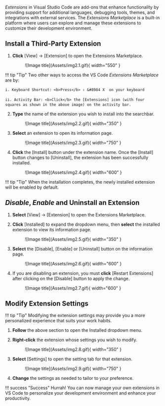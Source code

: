 <i>Extensions</i> in Visual Studio Code are add-ons that enhance functionality by providing support for additional languages, debugging tools, themes, and integrations with external services. The <i>Extensions Marketplace</i> is a built-in platform where users can explore and manage these extensions to customize their development environment.

## Install a Third-Party Extension

1. <b>Click</b> [View] → [Extension] to open the Extensions Marketplace.

    <figure markdown="span">
    ![Image title](Assets/img2.1.gif){ width="550" }
    </figure>

!!! tip "Tip"
    Two other ways to access the VS Code <i>Extensions Marketplace</i> are by: 

    i. Keyboard Shortcut: <b>Press</b> ⇧ &#8984 X  on your keyboard

    ii. Activity Bar: <b>Click</b> the [Extensions] icon (with four squares as shown in the above image) on the activity bar.

2. <b>Type</b> the name of the extension you wish to install into the searchbar.

    <figure markdown="span">
    ![Image title](Assets/img2.2.gif){ width="350" }
    </figure>

3. <b>Select</b> an extension to open its information page.

    <figure markdown="span">
    ![Image title](Assets/img2.3.gif){ width="750" }
    </figure>

4. <b>Click</b> the [Install] button under the extension name. Once the [Install] button changes to [Uninstall], the extension has been successfully installed.

    <figure markdown="span">
    ![Image title](Assets/img2.4.gif){ width="600" }
    </figure>

!!! tip "Tip"
    When the installation completes, the newly installed extension will be enabled by default.

## <i>Disable</i>, <i>Enable</i> and Uninstall an Extension

1. <b>Select</b> [View] → [Extension] to open the Extensions Marketplace.

2. <b>Click</b> [Installed] to expand the dropdown menu, then <b>select</b> the installed extension to view its information page.  

    <figure markdown="span">
    ![Image title](Assets/img2.5.gif){ width="350" }
    </figure>

3. <b>Select</b> the [Disable], [Enable] or [Uninstall] button on the information page.

    <figure markdown="span">
    ![Image title](Assets/img2.6.gif){ width="600" }
    </figure>

4. If you are disabling an extension, you must <b>click</b> [Restart Extensions] after clicking on the [Disable] button to apply the change.

    <figure markdown="span">
    ![Image title](Assets/img2.7.gif){ width="600" }
    </figure>

## Modify Extension Settings 

!!! tip "Tip"
    Modifying the extension settings may provide you a more personalized experience that suits your work habits.

1. <b>Follow</b> the above section to open the Installed dropdown menu.

2. <b>Right-click</b> the extension whose settings you wish to modify.

    <figure markdown="span">
    ![Image title](Assets/img2.8.gif){ width="350" }
    </figure>

3. <b>Select</b> [Settings] to open the setting tab for that extension.

    <figure markdown="span">
    ![Image title](Assets/img2.9.gif){ width="750" }
    </figure>

4. <b>Change</b> the settings as needed to tailor to your preference.


!!! success "Success"
    Hurrah! You can now manage your own extensions in VS Code to personalize your development environment and enhance your productivity.

